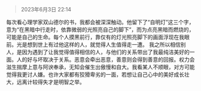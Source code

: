 > 2023年6月3日 22:14

每次看心理学家双山德尔的书，我都会被深深触动。他留下了“自明灯”这三个字，意为“在黑暗中行走时，依靠微弱的光照亮自己的脚下”，而为点亮黑暗而燃烧的，可能是自己的生命。每个人摸黑前行，靠仅有的灯光照亮脚下的画面浮现在我眼前。光是想到世上有过他这样的人，就觉得人生值得走一遭。
我之所以相信别人，是因为遇到了让我觉得值得相信的人，与他们的关系带出了我最纯洁美好的一面。人的好与坏取决于关系。恶意会牵出恶意，善意则会得到善意的回报。权力会滋生揣摩上意与阿谀奉承，无知会催生出傲慢和自大。我看某人不顺眼，对方可能觉得我更讨人嫌。也许大家都有狡猾卑劣的一面，若想让自己心中的美好成长壮大，远离计较得失才是明智之举。
